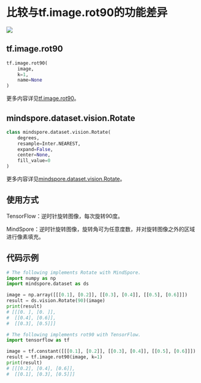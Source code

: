 # 比较与tf.image.rot90的功能差异

<a href="https://gitee.com/mindspore/docs/blob/r2.0.0-alpha/docs/mindspore/source_zh_cn/note/api_mapping/tensorflow_diff/rot90.md" target="_blank"><img src="https://mindspore-website.obs.cn-north-4.myhuaweicloud.com/website-images/master/resource/_static/logo_source.png"></a>

## tf.image.rot90

```python
tf.image.rot90(
    image,
    k=1,
    name=None
)
```

更多内容详见[tf.image.rot90](https://www.tensorflow.org/versions/r2.6/api_docs/python/tf/image/rot90)。

## mindspore.dataset.vision.Rotate

```python
class mindspore.dataset.vision.Rotate(
    degrees,
    resample=Inter.NEAREST,
    expand=False,
    center=None,
    fill_value=0
)
```

更多内容详见[mindspore.dataset.vision.Rotate](https://mindspore.cn/docs/zh-CN/r2.0.0-alpha/api_python/dataset_vision/mindspore.dataset.vision.Rotate.html#mindspore.dataset.vision.Rotate)。

## 使用方式

TensorFlow：逆时针旋转图像，每次旋转90度。

MindSpore：逆时针旋转图像，旋转角可为任意度数，并对旋转图像之外的区域进行像素填充。

## 代码示例

```python
# The following implements Rotate with MindSpore.
import numpy as np
import mindspore.dataset as ds

image = np.array([[[0.1], [0.2]], [[0.3], [0.4]], [[0.5], [0.6]]])
result = ds.vision.Rotate(90)(image)
print(result)
# [[[0. ], [0. ]],
#  [[0.4], [0.6]],
#  [[0.3], [0.5]]]

# The following implements rot90 with TensorFlow.
import tensorflow as tf

image = tf.constant([[[0.1], [0.2]], [[0.3], [0.4]], [[0.5], [0.6]]])
result = tf.image.rot90(image, k=1)
print(result)
# [[[0.2], [0.4], [0.6]],
#  [[0.1], [0.3], [0.5]]]
```

